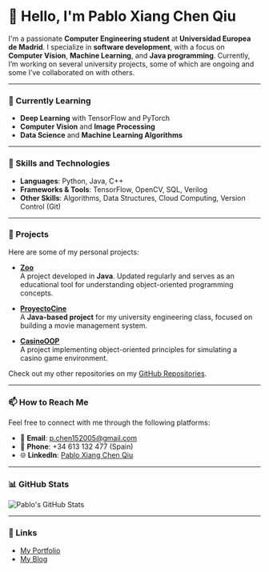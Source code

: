 # 👋 Hello, I'm Pablo Xiang Chen Qiu

I'm a passionate **Computer Engineering student** at **Universidad Europea de Madrid**. I specialize in **software development**, with a focus on **Computer Vision**, **Machine Learning**, and **Java programming**. Currently, I’m working on several university projects, some of which are ongoing and some I’ve collaborated on with others.

---

### 🌱 Currently Learning
- **Deep Learning** with TensorFlow and PyTorch
- **Computer Vision** and **Image Processing**
- **Data Science** and **Machine Learning Algorithms**

---

### 💼 Skills and Technologies
- **Languages**: Python, Java, C++
- **Frameworks & Tools**: TensorFlow, OpenCV, SQL, Verilog
- **Other Skills**: Algorithms, Data Structures, Cloud Computing, Version Control (Git)

---

### 📂 Projects
Here are some of my personal projects:

- **[Zoo](https://github.com/Pablo152005/Zoo)**  
  A project developed in **Java**. Updated regularly and serves as an educational tool for understanding object-oriented programming concepts.
  
- **[ProyectoCine](https://github.com/Pablo152005/ProyectoCine)**  
  A **Java-based project** for my university engineering class, focused on building a movie management system.

- **[CasinoOOP](https://github.com/tidexo/CasinoOOP)**  
  A project implementing object-oriented principles for simulating a casino game environment.

Check out my other repositories on my [GitHub Repositories](https://github.com/Pablo152005?tab=repositories).

---

### 📫 How to Reach Me
Feel free to connect with me through the following platforms:
- 📧 **Email**: p.chen152005@gmail.com
- 📱 **Phone**: +34 613 132 477 (Spain)
- 🌐 **LinkedIn**: [Pablo Xiang Chen Qiu](https://www.linkedin.com/in/your-linkedin)

---

### 📊 GitHub Stats
![Pablo's GitHub Stats](https://github-readme-stats.vercel.app/api?username=Pablo152005&show_icons=true&hide_title=true)

---

### 🔗 Links
- [My Portfolio](https://yourportfolio.com)
- [My Blog](https://yourblog.com)
